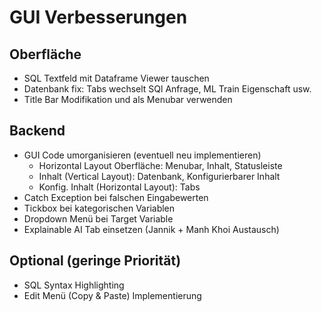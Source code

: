 # GUI Verbesserungen

## Oberfläche
- SQL Textfeld mit Dataframe Viewer tauschen
- Datenbank fix: Tabs wechselt SQl Anfrage, ML Train Eigenschaft usw.
- Title Bar Modifikation und als Menubar verwenden

## Backend
- GUI Code umorganisieren (eventuell neu implementieren)
  - Horizontal Layout Oberfläche: Menubar, Inhalt, Statusleiste
  - Inhalt (Vertical Layout): Datenbank, Konfigurierbarer Inhalt
  - Konfig. Inhalt (Horizontal Layout): Tabs
- Catch Exception bei falschen Eingabewerten
- Tickbox bei kategorischen Variablen
- Dropdown Menü bei Target Variable
- Explainable AI Tab einsetzen (Jannik + Manh Khoi Austausch)

## Optional (geringe Priorität)

- SQL Syntax Highlighting
- Edit Menü (Copy & Paste) Implementierung
